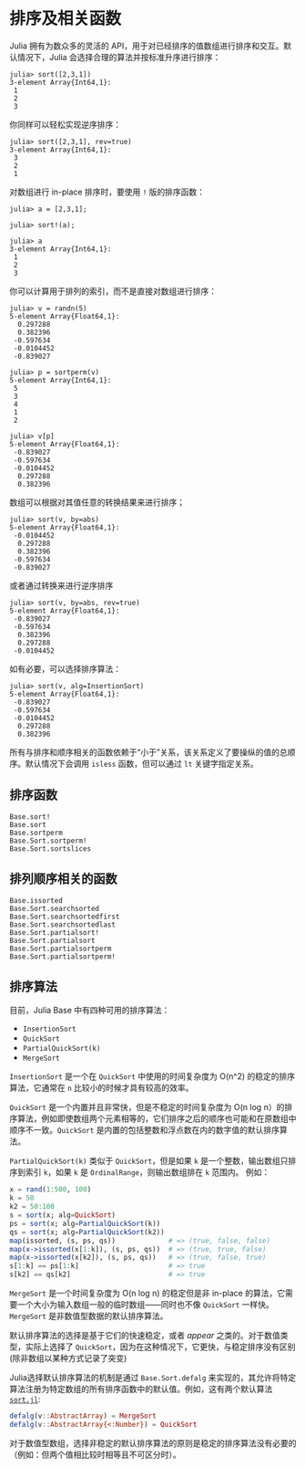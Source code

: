 # 排序及相关函数

Julia 拥有为数众多的灵活的 API，用于对已经排序的值数组进行排序和交互。默认情况下，Julia 会选择合理的算法并按标准升序进行排序：

```jldoctest
julia> sort([2,3,1])
3-element Array{Int64,1}:
 1
 2
 3
```

你同样可以轻松实现逆序排序：

```jldoctest
julia> sort([2,3,1], rev=true)
3-element Array{Int64,1}:
 3
 2
 1
```

对数组进行 in-place 排序时，要使用 `!` 版的排序函数：

```jldoctest
julia> a = [2,3,1];

julia> sort!(a);

julia> a
3-element Array{Int64,1}:
 1
 2
 3
```

你可以计算用于排列的索引，而不是直接对数组进行排序：

```julia-repl
julia> v = randn(5)
5-element Array{Float64,1}:
  0.297288
  0.382396
 -0.597634
 -0.0104452
 -0.839027

julia> p = sortperm(v)
5-element Array{Int64,1}:
 5
 3
 4
 1
 2

julia> v[p]
5-element Array{Float64,1}:
 -0.839027
 -0.597634
 -0.0104452
  0.297288
  0.382396
```

数组可以根据对其值任意的转换结果来进行排序；

```julia-repl
julia> sort(v, by=abs)
5-element Array{Float64,1}:
 -0.0104452
  0.297288
  0.382396
 -0.597634
 -0.839027
```

或者通过转换来进行逆序排序

```julia-repl
julia> sort(v, by=abs, rev=true)
5-element Array{Float64,1}:
 -0.839027
 -0.597634
  0.382396
  0.297288
 -0.0104452
```

如有必要，可以选择排序算法：

```julia-repl
julia> sort(v, alg=InsertionSort)
5-element Array{Float64,1}:
 -0.839027
 -0.597634
 -0.0104452
  0.297288
  0.382396
```

所有与排序和顺序相关的函数依赖于“小于”关系，该关系定义了要操纵的值的总顺序。默认情况下会调用 `isless` 函数，但可以通过 `lt` 关键字指定关系。

## 排序函数

```@docs
Base.sort!
Base.sort
Base.sortperm
Base.Sort.sortperm!
Base.Sort.sortslices
```

## 排列顺序相关的函数

```@docs
Base.issorted
Base.Sort.searchsorted
Base.Sort.searchsortedfirst
Base.Sort.searchsortedlast
Base.Sort.partialsort!
Base.Sort.partialsort
Base.Sort.partialsortperm
Base.Sort.partialsortperm!
```

## 排序算法

目前，Julia Base 中有四种可用的排序算法：

  * `InsertionSort`
  * `QuickSort`
  * `PartialQuickSort(k)`
  * `MergeSort`

`InsertionSort` 是一个在 `QuickSort` 中使用的时间复杂度为 O(n^2) 的稳定的排序算法，它通常在 `n` 比较小的时候才具有较高的效率。

`QuickSort` 是一个内置并且非常快，但是不稳定的时间复杂度为 O(n log n）的排序算法，例如即使数组两个元素相等的，它们排序之后的顺序也可能和在原数组中顺序不一致。`QuickSort` 是内置的包括整数和浮点数在内的数字值的默认排序算法。

`PartialQuickSort(k)` 类似于 `QuickSort`，但是如果 `k` 是一个整数，输出数组只排序到索引 `k`，如果 `k` 是 `OrdinalRange`，则输出数组排在 `k` 范围内。 例如：

```julia
x = rand(1:500, 100)
k = 50
k2 = 50:100
s = sort(x; alg=QuickSort)
ps = sort(x; alg=PartialQuickSort(k))
qs = sort(x; alg=PartialQuickSort(k2))
map(issorted, (s, ps, qs))             # => (true, false, false)
map(x->issorted(x[1:k]), (s, ps, qs))  # => (true, true, false)
map(x->issorted(x[k2]), (s, ps, qs))   # => (true, false, true)
s[1:k] == ps[1:k]                      # => true
s[k2] == qs[k2]                        # => true
```

`MergeSort` 是一个时间复杂度为 O(n log n) 的稳定但是非 in-place 的算法，它需要一个大小为输入数组一般的临时数组——同时也不像 `QuickSort` 一样快。`MergeSort` 是非数值型数据的默认排序算法。

默认排序算法的选择是基于它们的快速稳定，或者 *appear* 之类的。对于数值类型，实际上选择了 `QuickSort`，因为在这种情况下，它更快，与稳定排序没有区别(除非数组以某种方式记录了突变)

Julia选择默认排序算法的机制是通过 `Base.Sort.defalg` 来实现的，其允许将特定算法注册为特定数组的所有排序函数中的默认值。例如，这有两个默认算法 [`sort.jl`](https://github.com/JuliaLang/julia/blob/master/base/sort.jl):

```julia
defalg(v::AbstractArray) = MergeSort
defalg(v::AbstractArray{<:Number}) = QuickSort
```

对于数值型数组，选择非稳定的默认排序算法的原则是稳定的排序算法没有必要的（例如：但两个值相比较时相等且不可区分时）。
